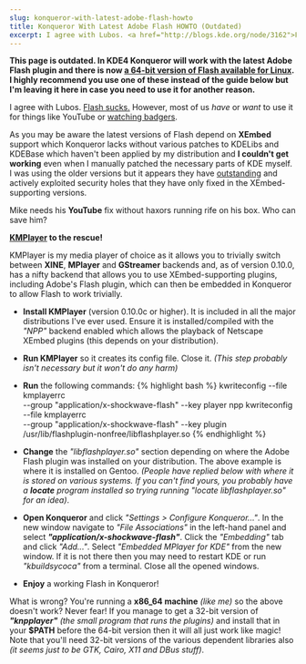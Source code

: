 ```yaml
---
slug: konqueror-with-latest-adobe-flash-howto
title: Konqueror With Latest Adobe Flash HOWTO (Outdated)
excerpt: I agree with Lubos. <a href="http://blogs.kde.org/node/3162">Flash sucks</a>. However, most of us have or want to use it for things like YouTube or <a href="http://weebls-stuff.com/toons/badgers/">watching badgers</a>.
---
```

**This page is outdated. In KDE4 Konqueror will work with the latest Adobe Flash plugin and there is now [a 64-bit version of Flash available for Linux](http://get.adobe.com/flashplayer/). I highly recommend you use one of these instead of the guide below but I'm leaving it here in case you need to use it for another reason.**

I agree with Lubos. [Flash sucks.](http://blogs.kde.org/node/3162) However, most of us _have_ or _want_ to use it for things like YouTube or [watching badgers](http://weebls-stuff.com/toons/badgers/).

As you may be aware the latest versions of Flash depend on **XEmbed** support which Konqueror lacks without various patches to KDELibs and KDEBase which haven't been applied by my distribution and **I couldn't get working** even when I manually patched the necessary parts of KDE myself. I was using the older versions but it appears they have [outstanding](http://www.adobe.com/support/security/bulletins/apsb07-20.html) and actively exploited security holes that they have only fixed in the XEmbed-supporting versions.

Mike needs his **YouTube** fix without haxors running rife on his box. Who can save him?

**[KMPlayer](https://apps.kde.org/kmplayer/) to the rescue!**

KMPlayer is my media player of choice as it allows you to trivially switch between **XINE**, **MPlayer** and **GStreamer** backends and, as of version 0.10.0, has a nifty backend that allows you to use XEmbed-supporting plugins, including Adobe's Flash plugin, which can then be embedded in Konqueror to allow Flash to work trivially.

* **Install KMPlayer** (version 0.10.0c or higher). It is included in all the major distributions I've ever used. Ensure it is installed/compiled with the _"NPP"_ backend enabled which allows the playback of Netscape XEmbed plugins (this depends on your distribution).

* **Run KMPlayer** so it creates its config file. Close it. _(This step probably isn't necessary but it won't do any harm)_

* **Run** the following commands:
{% highlight bash %}
kwriteconfig --file kmplayerrc \
  --group "application/x-shockwave-flash" --key player npp
kwriteconfig --file kmplayerrc \
  --group "application/x-shockwave-flash" --key plugin \
  /usr/lib/flashplugin-nonfree/libflashplayer.so
{% endhighlight %}

* **Change** the _"libflashplayer.so"_ section depending on where the Adobe Flash plugin was installed on your distribution. The above example is where it is installed on Gentoo. _(People have replied below with where it is stored on various systems. If you can't find yours, you probably have a **locate** program installed so trying running "locate libflashplayer.so" for an idea)_.

* **Open Konqueror** and click _"Settings > Configure Konqueror..."_. In the new window navigate to _"File Associations"_ in the left-hand panel and select **_"application/x-shockwave-flash"_**. Click the _"Embedding"_ tab and click _"Add..."_. Select _"Embedded MPlayer for KDE"_ from the new window. If it is not there then you may need to restart KDE or run _"kbuildsycoca"_ from a terminal. Close all the opened windows.

* **Enjoy** a working Flash in Konqueror!

What is wrong? You're running a **x86_64 machine** _(like me)_ so the above doesn't work? Never fear! If you manage to get a 32-bit version of **_"knpplayer"_** _(the small program that runs the plugins)_ and install that in your **$PATH** before the 64-bit version then it will all just work like magic! Note that you'll need 32-bit versions of the various dependent libraries also _(it seems just to be GTK, Cairo, X11 and DBus stuff)_.
